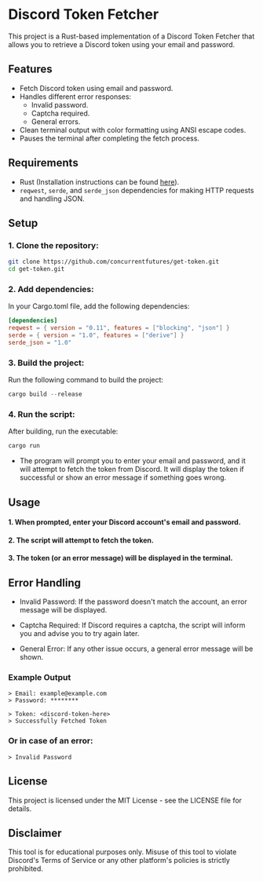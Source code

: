 

# Discord Token Fetcher

This project is a Rust-based implementation of a Discord Token Fetcher that allows you to retrieve a Discord token using your email and password.

## Features

- Fetch Discord token using email and password.
- Handles different error responses:
  - Invalid password.
  - Captcha required.
  - General errors.
- Clean terminal output with color formatting using ANSI escape codes.
- Pauses the terminal after completing the fetch process.

## Requirements

- Rust (Installation instructions can be found [here](https://www.rust-lang.org/tools/install)).
- `reqwest`, `serde`, and `serde_json` dependencies for making HTTP requests and handling JSON.

## Setup

### 1. Clone the repository:

```bash
git clone https://github.com/concurrentfutures/get-token.git
cd get-token.git
```

### 2. Add dependencies:

In your Cargo.toml file, add the following dependencies:

```toml
[dependencies]
reqwest = { version = "0.11", features = ["blocking", "json"] }
serde = { version = "1.0", features = ["derive"] }
serde_json = "1.0"
```

### 3. Build the project:

Run the following command to build the project:

```rust
cargo build --release
```

### 4. Run the script:

After building, run the executable:

```rust
cargo run
```

- The program will prompt you to enter your email and password, and it will attempt to fetch the token from Discord. It will display the token if successful or show an error message if something goes wrong.

## Usage

#### 1. When prompted, enter your Discord account's email and password.


#### 2. The script will attempt to fetch the token.


#### 3. The token (or an error message) will be displayed in the terminal.



## Error Handling

- Invalid Password: If the password doesn't match the account, an error message will be displayed.

- Captcha Required: If Discord requires a captcha, the script will inform you and advise you to try again later.

- General Error: If any other issue occurs, a general error message will be shown.


### Example Output

```code
> Email: example@example.com
> Password: ********

> Token: <discord-token-here>
> Successfully Fetched Token
```

### Or in case of an error:

```code
> Invalid Password
```

## License

This project is licensed under the MIT License - see the LICENSE file for details.

## Disclaimer

This tool is for educational purposes only. Misuse of this tool to violate Discord's Terms of Service or any other platform's policies is strictly prohibited.
